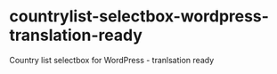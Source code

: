 # countrylist-selectbox-wordpress-translation-ready
Country list selectbox for WordPress - tranlsation ready
